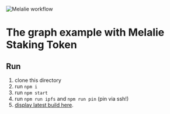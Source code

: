 ![Melalie workflow](https://github.com/inspiraluna/MelalieTheGraphExample/actions/workflows/main.yml/badge.svg)

# The graph example with Melalie Staking Token

## Run 
1. clone this directory 
2. run ```npm i```
3. run ```npm start```
4. run ```npm run ipfs``` and ```npm run pin```  (pin via ssh!)
5. [display latest build here](https://inspiraluna.github.io/MelalieTheGraphExample/build/).

